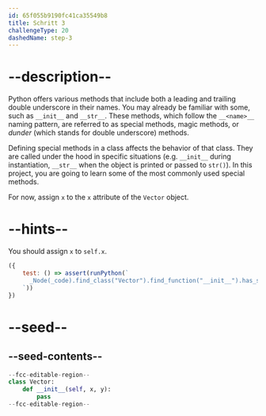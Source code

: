 ```yaml
---
id: 65f055b9190fc41ca35549b8
title: Schritt 3
challengeType: 20
dashedName: step-3
---
```


# --description--

Python offers various methods that include both a leading and trailing double underscore in their names. You may already be familiar with some, such as `__init__` and `__str__`. These methods, which follow the `__<name>__` naming pattern, are referred to as special methods, magic methods, or *dunder* (which stands for double underscore) methods.

Defining special methods in a class affects the behavior of that class. They are called under the hood in specific situations (e.g. `__init__` during instantiation, `__str__` when the object is printed or passed to `str()`). In this project, you are going to learn some of the most commonly used special methods.

For now, assign `x` to the `x` attribute of the `Vector` object.

# --hints--

You should assign `x` to `self.x`.

```js
({
    test: () => assert(runPython(`
      _Node(_code).find_class("Vector").find_function("__init__").has_stmt("self.x = x")
    `))
})
```

# --seed--

## --seed-contents--

```py
--fcc-editable-region--
class Vector:
    def __init__(self, x, y):
        pass
--fcc-editable-region--
```
